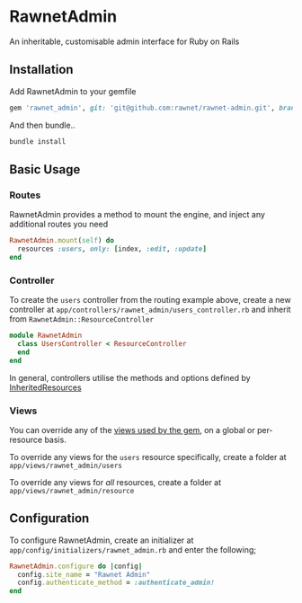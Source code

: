 # RawnetAdmin

An inheritable, customisable admin interface for Ruby on Rails

## Installation

Add RawnetAdmin to your gemfile
```ruby
gem 'rawnet_admin', git: 'git@github.com:rawnet/rawnet-admin.git', branch: 'master'
```
And then bundle..
```sh
bundle install
```

## Basic Usage

### Routes

RawnetAdmin provides a method to mount the engine, and inject any additional routes you need

```ruby
RawnetAdmin.mount(self) do
  resources :users, only: [index, :edit, :update]
end
```

### Controller

To create the `users` controller from the routing example above, create a new controller at `app/controllers/rawnet_admin/users_controller.rb` and inherit from `RawnetAdmin::ResourceController`

```ruby
module RawnetAdmin
  class UsersController < ResourceController
  end
end

```

In general, controllers utilise the methods and options defined by [InheritedResources](https://github.com/josevalim/inherited_resources)

### Views

You can override any of the [views used by the gem](https://github.com/rawnet/rawnet-admin/tree/master/app/views/rawnet_admin/resource), on a global or per-resource basis.

To override any views for the `users` resource specifically, create a folder at `app/views/rawnet_admin/users`

To override any views for _all_ resources, create a folder at `app/views/rawnet_admin/resource`

## Configuration

To configure RawnetAdmin, create an initializer at `app/config/initializers/rawnet_admin.rb` and enter the following;

```ruby
RawnetAdmin.configure do |config|
  config.site_name = "Rawnet Admin"
  config.authenticate_method = :authenticate_admin!
end
```
